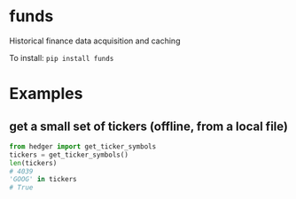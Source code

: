
# funds
Historical finance data acquisition and caching


To install:	```pip install funds```

# Examples

## get a small set of tickers (offline, from a local file)

```python
from hedger import get_ticker_symbols
tickers = get_ticker_symbols()
len(tickers)
# 4039
'GOOG' in tickers
# True
```
